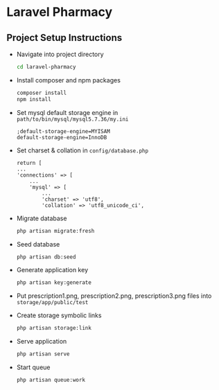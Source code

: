 # Laravel Pharmacy
## Project Setup Instructions
- Navigate into project directory
    ```bash
    cd laravel-pharmacy
    ```
- Install composer and npm packages
    ```bash
    composer install
    npm install
    ```
- Set mysql default storage engine in `path/to/bin/mysql/mysql5.7.36/my.ini`
    ```
    ;default-storage-engine=MYISAM
    default-storage-engine=InnoDB
    ```
- Set charset & collation in `config/database.php`
    ```
    return [
    ...
    'connections' => [
        ...
        'mysql' => [
            ...
            'charset' => 'utf8',
            'collation' => 'utf8_unicode_ci',
    ```
- Migrate database
    ```bash
    php artisan migrate:fresh
    ```
- Seed database
    ```bash
    php artisan db:seed
    ```
- Generate application key
    ```bash
    php artisan key:generate
    ```
- Put prescription1.png, prescription2.png, prescription3.png files into `storage/app/public/test`

- Create storage symbolic links
    ```bash
    php artisan storage:link
    ```
- Serve application
    ```bash
    php artisan serve
    ```
- Start queue
    ```bash
    php artisan queue:work
    ```
